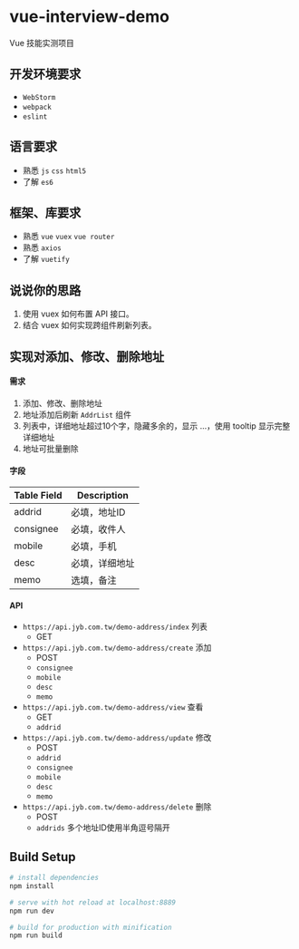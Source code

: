 # vue-interview-demo

Vue 技能实测项目

## 开发环境要求

- `WebStorm`
- `webpack`
- `eslint`

## 语言要求

- 熟悉 `js` `css` `html5`
- 了解 `es6`

## 框架、库要求

- 熟悉 `vue` `vuex` `vue router`
- 熟悉 `axios`
- 了解 `vuetify`

## 说说你的思路

1. 使用 vuex 如何布置 API 接口。
1. 结合 vuex 如何实现跨组件刷新列表。

## 实现对添加、修改、删除地址

#### 需求

1. 添加、修改、删除地址
1. 地址添加后刷新 `AddrList` 组件
1. 列表中，详细地址超过10个字，隐藏多余的，显示 ...，使用 tooltip 显示完整详细地址
1. 地址可批量删除

#### 字段

Table Field | Description
----------- | -----------
addrid      | 必填，地址ID
consignee   | 必填，收件人
mobile      | 必填，手机
desc        | 必填，详细地址
memo        | 选填，备注

#### API

- `https://api.jyb.com.tw/demo-address/index` 列表
  - GET
- `https://api.jyb.com.tw/demo-address/create` 添加
  - POST
  - `consignee`
  - `mobile`
  - `desc`
  - `memo`
- `https://api.jyb.com.tw/demo-address/view` 查看
  - GET
  - `addrid` 
- `https://api.jyb.com.tw/demo-address/update` 修改
  - POST
  - `addrid`
  - `consignee`
  - `mobile`
  - `desc`
  - `memo`
- `https://api.jyb.com.tw/demo-address/delete` 删除
  - POST
  - `addrids` 多个地址ID使用半角逗号隔开

## Build Setup

``` bash
# install dependencies
npm install

# serve with hot reload at localhost:8889
npm run dev

# build for production with minification
npm run build
```
